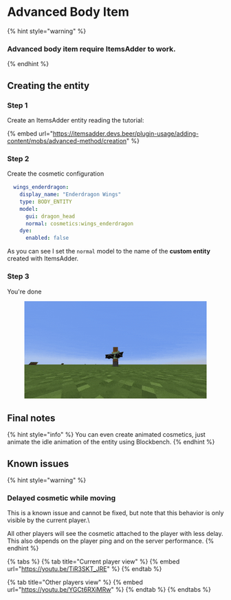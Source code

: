 # Advanced Body Item

{% hint style="warning" %}
### Advanced body item require ItemsAdder to work.
{% endhint %}

## Creating the entity

### Step 1

Create an ItemsAdder entity reading the tutorial:

{% embed url="https://itemsadder.devs.beer/plugin-usage/adding-content/mobs/advanced-method/creation" %}

### Step 2

Create the cosmetic configuration

```yaml
  wings_enderdragon:
    display_name: "Enderdragon Wings"
    type: BODY_ENTITY
    model:
      gui: dragon_head
      normal: cosmetics:wings_enderdragon
    dye:
      enabled: false
```

As you can see I set the `normal` model to the name of the **custom entity** created with ItemsAdder.

### Step 3

You're done

<figure><img src="../../.gitbook/assets/ezgif-4-5e5291072e.gif" alt=""><figcaption></figcaption></figure>

## Final notes

{% hint style="info" %}
You can even create animated cosmetics, just animate the idle animation of the entity using Blockbench.
{% endhint %}

## Known issues

{% hint style="warning" %}
### Delayed cosmetic while moving

This is a known issue and cannot be fixed, but note that this behavior is only visible by the current player.\


All other players will see the cosmetic attached to the player with less delay.\
This also depends on the player ping and on the server performance.
{% endhint %}

{% tabs %}
{% tab title="Current player view" %}
{% embed url="https://youtu.be/TiR3SKT_JRE" %}
{% endtab %}

{% tab title="Other players view" %}
{% embed url="https://youtu.be/YGCt6RXiMRw" %}
{% endtab %}
{% endtabs %}
